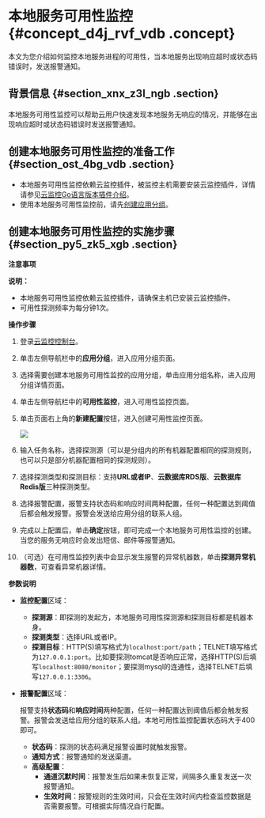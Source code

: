 # 本地服务可用性监控 {#concept_d4j_rvf_vdb .concept}

本文为您介绍如何监控本地服务进程的可用性，当本地服务出现响应超时或状态码错误时，发送报警通知。

## 背景信息 {#section_xnx_z3l_ngb .section}

本地服务可用性监控可以帮助云用户快速发现本地服务无响应的情况，并能够在出现响应超时或状态码错误时发送报警通知。

## 创建本地服务可用性监控的准备工作 {#section_ost_4bg_vdb .section}

-   本地服务可用性监控依赖云监控插件，被监控主机需要安装云监控插件，详情请参见[云监控Go语言版本插件介绍](intl.zh-CN/用户指南/主机监控/云监控Go语言版本插件介绍.md#)。
-   使用本地服务可用性监控前，请先[创建应用分组](intl.zh-CN/用户指南/应用分组/创建应用分组.md#)。

## 创建本地服务可用性监控的实施步骤 {#section_py5_zk5_xgb .section}

**注意事项**

**说明：** 

-   本地服务可用性监控依赖云监控插件，请确保主机已安装云监控插件。
-   可用性探测频率为每分钟1次。

**操作步骤**

1.  登录[云监控控制台](https://cms-intl.console.aliyun.com)。
2.  单击左侧导航栏中的**应用分组**，进入应用分组页面。
3.  选择需要创建本地服务可用性监控的应用分组，单击应用分组名称，进入应用分组详情页面。
4.  单击左侧导航栏中的**可用性监控**，进入可用性监控页面。
5.  单击页面右上角的**新建配置**按钮，进入创建可用性监控页面。

    ![](http://static-aliyun-doc.oss-cn-hangzhou.aliyuncs.com/assets/img/6170/155132115939724_zh-CN.png)

6.  输入任务名称，选择探测源（可以是分组内的所有机器配置相同的探测规则，也可以只是部分机器配置相同的探测规则）。
7.  选择探测类型和探测目标：支持**URL或者IP**、**云数据库RDS版**、**云数据库Redis版**三种探测类型。
8.  选择报警配置，报警支持状态码和响应时间两种配置，任何一种配置达到阈值后都会触发报警。报警会发送给应用分组的联系人组。
9.  完成以上配置后，单击**确定**按钮，即可完成一个本地服务可用性监控的创建。当您的服务无响应时会发出短信、邮件等报警通知。
10. （可选）在可用性监控列表中会显示发生报警的异常机器数，单击**探测异常机器数**，可查看异常机器详情。

**参数说明**

-   **监控配置**区域：
    -   **探测源**：即探测的发起方，本地服务可用性探测源和探测目标都是机器本身。
    -   **探测类型**：选择URL或者IP。
    -   **探测目标**：HTTP\(S\)填写格式为`localhost:port/path`；TELNET填写格式为`127.0.0.1:port`。比如要探测tomcat是否响应正常，选择HTTP\(S\)后填写`localhost:8080/monitor`；要探测mysql的连通性，选择TELNET后填写`127.0.0.1:3306`。

-   **报警配置**区域：

    报警支持**状态码**和**响应时间**两种配置，任何一种配置达到阈值后都会触发报警。报警会发送给应用分组的联系人组。本地可用性监控配置状态码大于400即可。

    -   **状态码**：探测的状态码满足报警设置时就触发报警。
    -   **通知方式**：报警通知的发送渠道。
    -   **高级配置**：
        -   **通道沉默时间**：报警发生后如果未恢复正常，间隔多久重复发送一次报警通知。
        -   **生效时间**：报警规则的生效时间，只会在生效时间内检查监控数据是否需要报警。可根据实际情况自行配置。

